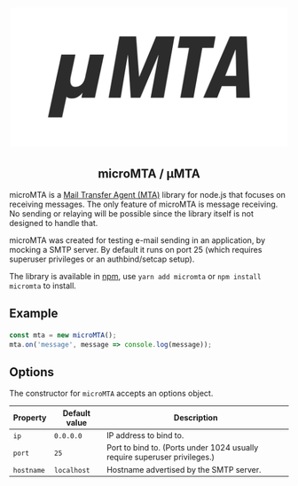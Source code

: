 <h1 align="center">
  <img src="https://raw.githubusercontent.com/mat-sz/micromta/master/logo.png" alt="microMTA" width="500">
</h1>

<h2 align="center">
microMTA / µMTA
</h2>

microMTA is a [Mail Transfer Agent (MTA)](https://en.wikipedia.org/wiki/Message_transfer_agent) library for node.js that focuses on receiving messages. The only feature of microMTA is message receiving. No sending or relaying will be possible since the library itself is not designed to handle that.

microMTA was created for testing e-mail sending in an application, by mocking a SMTP server. By default it runs on port 25 (which requires superuser privileges or an authbind/setcap setup).

The library is available in [npm](https://npmjs.org/package/micromta), use `yarn add micromta` or `npm install micromta` to install.

## Example

```js
const mta = new microMTA();
mta.on('message', message => console.log(message));
```

## Options

The constructor for `microMTA` accepts an options object.

| Property   | Default value | Description                                                               |
| ---------- | ------------- | ------------------------------------------------------------------------- |
| `ip`       | `0.0.0.0`     | IP address to bind to.                                                    |
| `port`     | `25`          | Port to bind to. (Ports under 1024 usually require superuser privileges.) |
| `hostname` | `localhost`   | Hostname advertised by the SMTP server.                                   |
